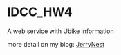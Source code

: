 # IDCC_HW4
A web service with Ubike information

more detail on my blog: [JerryNest](http://www.jerrynest.com/%E7%94%A8python%E6%8A%93%E5%8F%96ubike%E9%96%8B%E6%94%BE%E8%B3%87%E6%96%99/)



